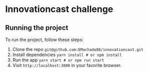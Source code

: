 # Innovationcast challenge

## Running the project

To run the project, follow these steps:

1. Clone the repo `git@github.com:EMachado88/innovationcast.git`
2. Install dependencies `yarn install # or npm install`
3. Run the app `yarn start # or npm run start`
4. Visit `http://localhost:3000` in your favorite browser.

